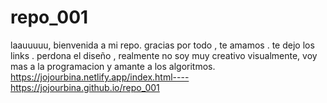 # repo_001
laauuuuu, bienvenida a mi repo. gracias por todo , te amamos . te dejo los links .
perdona el diseño , realmente no soy muy creativo visualmente, voy mas a la programacion y amante a los algoritmos.
https://jojourbina.netlify.app/index.html----
https://jojourbina.github.io/repo_001

